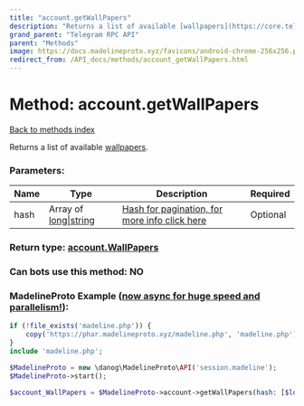 ```yaml
---
title: "account.getWallPapers"
description: "Returns a list of available [wallpapers](https://core.telegram.org/api/wallpapers)."
grand_parent: "Telegram RPC API"
parent: "Methods"
image: https://docs.madelineproto.xyz/favicons/android-chrome-256x256.png
redirect_from: /API_docs/methods/account_getWallPapers.html
---
```

# Method: account.getWallPapers
[Back to methods index](index.html)



Returns a list of available [wallpapers](https://core.telegram.org/api/wallpapers).

### Parameters:

| Name     |    Type       | Description | Required |
|----------|---------------|-------------|----------|
|hash|Array of [long\|string](/API_docs/types/long\|string.html) | [Hash for pagination, for more info click here](https://core.telegram.org/api/offsets#hash-generation) | Optional|


### Return type: [account.WallPapers](/API_docs/types/account.WallPapers.html)

### Can bots use this method: **NO**


### MadelineProto Example ([now async for huge speed and parallelism!](https://docs.madelineproto.xyz/docs/ASYNC.html)):


```php
if (!file_exists('madeline.php')) {
    copy('https://phar.madelineproto.xyz/madeline.php', 'madeline.php');
}
include 'madeline.php';

$MadelineProto = new \danog\MadelineProto\API('session.madeline');
$MadelineProto->start();

$account_WallPapers = $MadelineProto->account->getWallPapers(hash: [$long\|string, $long\|string], );
```

